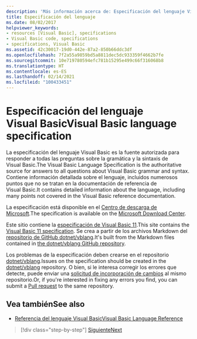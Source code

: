 ```yaml
---
description: 'Más información acerca de: Especificación del lenguaje Visual Basic'
title: Especificación del lenguaje
ms.date: 08/02/2017
helpviewer_keywords:
- resources [Visual Basic], specifications
- Visual Basic code, specifications
- specifications, Visual Basic
ms.assetid: 42c30017-19d0-442e-87a2-850b66ddc3df
ms.openlocfilehash: 7f2a55a9859bd5a8811dec5dc933359f4662b7fe
ms.sourcegitcommit: 10e719780594efc781b15295e499c66f316068b8
ms.translationtype: HT
ms.contentlocale: es-ES
ms.lasthandoff: 02/14/2021
ms.locfileid: "100433451"
---
```

# <a name="visual-basic-language-specification"></a><span data-ttu-id="820ba-103">Especificación del lenguaje Visual Basic</span><span class="sxs-lookup"><span data-stu-id="820ba-103">Visual Basic language specification</span></span>

<span data-ttu-id="820ba-104">La especificación del lenguaje Visual Basic es la fuente autorizada para responder a todas las preguntas sobre la gramática y la sintaxis de Visual Basic.</span><span class="sxs-lookup"><span data-stu-id="820ba-104">The Visual Basic Language Specification is the authoritative source for answers to all questions about Visual Basic grammar and syntax.</span></span> <span data-ttu-id="820ba-105">Contiene información detallada sobre el lenguaje, incluidos numerosos puntos que no se tratan en la documentación de referencia de Visual Basic.</span><span class="sxs-lookup"><span data-stu-id="820ba-105">It contains detailed information about the language, including many points not covered in the Visual Basic reference documentation.</span></span>  
  
<span data-ttu-id="820ba-106">La especificación está disponible en el [Centro de descarga de Microsoft](https://go.microsoft.com/fwlink/?LinkId=188623).</span><span class="sxs-lookup"><span data-stu-id="820ba-106">The specification is available on the [Microsoft Download Center](https://go.microsoft.com/fwlink/?LinkId=188623).</span></span>  
  
<span data-ttu-id="820ba-107">Este sitio contiene la [especificación de Visual Basic 11](../../../../_vblang/spec/introduction.md).</span><span class="sxs-lookup"><span data-stu-id="820ba-107">This site contains the [Visual Basic 11 specification](../../../../_vblang/spec/introduction.md).</span></span> <span data-ttu-id="820ba-108">Se crea a partir de los archivos Markdown del [repositorio de GitHub dotnet/vblang](https://github.com/dotnet/vblang/blob/master/spec/README.md).</span><span class="sxs-lookup"><span data-stu-id="820ba-108">It's built from the Markdown files contained in [the dotnet/vblang GitHub repository](https://github.com/dotnet/vblang/blob/master/spec/README.md).</span></span>

<span data-ttu-id="820ba-109">Los problemas de la especificación deben crearse en el repositorio [dotnet/vblang](https://github.com/dotnet/vblang/issues).</span><span class="sxs-lookup"><span data-stu-id="820ba-109">Issues on the specification should be created in the [dotnet/vblang](https://github.com/dotnet/vblang/issues) repository.</span></span> <span data-ttu-id="820ba-110">O bien, si le interesa corregir los errores que detecte, puede enviar una [solicitud de incorporación de cambios](https://github.com/dotnet/vblang/pulls) al mismo repositorio.</span><span class="sxs-lookup"><span data-stu-id="820ba-110">Or, if you're interested in fixing any errors you find, you can submit a [Pull request](https://github.com/dotnet/vblang/pulls) to the same repository.</span></span>

## <a name="see-also"></a><span data-ttu-id="820ba-111">Vea también</span><span class="sxs-lookup"><span data-stu-id="820ba-111">See also</span></span>

- [<span data-ttu-id="820ba-112">Referencia del lenguaje Visual Basic</span><span class="sxs-lookup"><span data-stu-id="820ba-112">Visual Basic Language Reference</span></span>](../../language-reference/index.md)

>[!div class="step-by-step"]
>[<span data-ttu-id="820ba-113">Siguiente</span><span class="sxs-lookup"><span data-stu-id="820ba-113">Next</span></span>](../../../../_vblang/spec/introduction.md)
